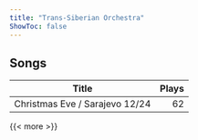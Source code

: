 ```yaml
---
title: "Trans-Siberian Orchestra"
ShowToc: false
---
```


## Songs
Title | Plays 
----- | -----: 
Christmas Eve / Sarajevo 12/24 | 62

{{< more >}}